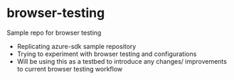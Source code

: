 # browser-testing
Sample repo for browser testing
- Replicating azure-sdk sample repository
- Trying to experiment with browser testing and configurations
- Will be using this as a testbed to introduce any changes/ improvements to current browser testing workflow 

